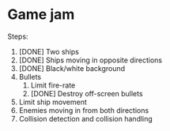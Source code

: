 # Game jam

Steps:

1. [DONE] Two ships
2. [DONE] Ships moving in opposite directions
3. [DONE] Black/white background
4. Bullets
    1. Limit fire-rate
    2. [DONE] Destroy off-screen bullets
5. Limit ship movement
6. Enemies moving in from both directions
7. Collision detection and collision handling
